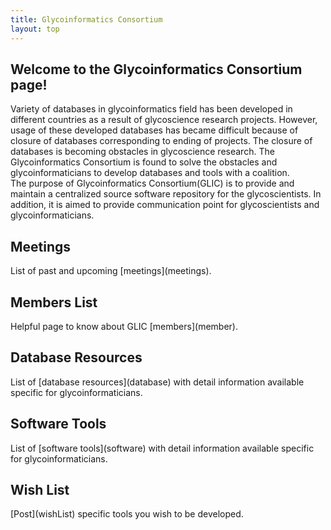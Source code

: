 ```yaml
---
title: Glycoinformatics Consortium
layout: top
---
```


<h2>Welcome to the Glycoinformatics Consortium page!</h2>
 Variety of databases in glycoinformatics field has been developed in different countries as a result of glycoscience research projects. However, usage of these developed databases has became difficult because of closure of databases corresponding to ending of projects. The closure of databases is becoming obstacles in glycoscience research. The Glycoinformatics Consortium is found to solve the obstacles and glycoinformaticians to develop databases and tools with a coalition.<br>   
The purpose of Glycoinformatics Consortium(GLIC) is to provide and maintain a centralized source software repository for the glycoscientists. In addition, it is aimed to provide communication point for glycoscientists and glycoinformaticians.

<h2>Meetings</h2>
List of past and upcoming [meetings](meetings).

<h2>Members List</h2>
Helpful page to know about GLIC [members](member).

<br>

<h2>Database Resources</h2>
List of [database resources](database) with detail information available specific for glycoinformaticians.

<h2>Software Tools</h2>
List of [software tools](software) with detail information available specific for glycoinformaticians.

<br>

<h2>Wish List</h2>
[Post](wishList) specific tools you wish to be developed.
